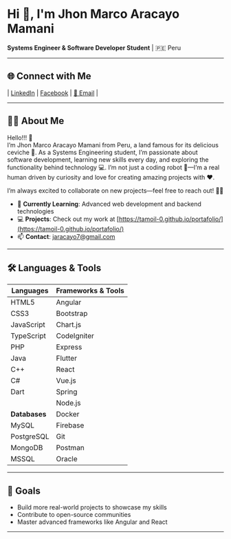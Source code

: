 # Hi 👋, I'm Jhon Marco Aracayo Mamani  
**Systems Engineer & Software Developer Student** | 🇵🇪 Peru  

---

## 🌐 Connect with Me  
| [LinkedIn](https://www.linkedin.com/in/jhon-marco-aracayo-mamani-6a3908272/) | [Facebook](https://web.facebook.com/jhonmarcosnk/) | [📧 Email](mailto:jaracayo7@gmail.com) |

---

## 👨‍💻 About Me  
Hello!!! 🌟  
I’m Jhon Marco Aracayo Mamani from Peru, a land famous for its delicious ceviche 🍲. As a Systems Engineering student, I’m passionate about software development, learning new skills every day, and exploring the functionality behind technology 💻. I’m not just a coding robot 🤖—I’m a real human driven by curiosity and love for creating amazing projects with ❤️.  

I’m always excited to collaborate on new projects—feel free to reach out! 👨‍💻  

- 🌱 **Currently Learning**: Advanced web development and backend technologies  
- 💻 **Projects**: Check out my work at [https://tamoil-0.github.io/portafolio/](https://tamoil-0.github.io/portafolio/)  
- 📫 **Contact**: [jaracayo7@gmail.com](mailto:jaracayo7@gmail.com)  

---

## 🛠️ Languages & Tools  
| **Languages**            | **Frameworks & Tools**       |  
|--------------------------|------------------------------|  
| HTML5                    | Angular                      |  
| CSS3                     | Bootstrap                    |  
| JavaScript               | Chart.js                     |  
| TypeScript               | CodeIgniter                  |  
| PHP                      | Express                      |  
| Java                     | Flutter                      |  
| C++                      | React                        |  
| C#                       | Vue.js                       |  
| Dart                     | Spring                       |  
|                          | Node.js                      |  
| **Databases**            | Docker                       |  
| MySQL                    | Firebase                     |  
| PostgreSQL               | Git                          |  
| MongoDB                  | Postman                      |  
| MSSQL                    | Oracle                       |  


---

## 🎯 Goals  
- Build more real-world projects to showcase my skills  
- Contribute to open-source communities  
- Master advanced frameworks like Angular and React  

---
